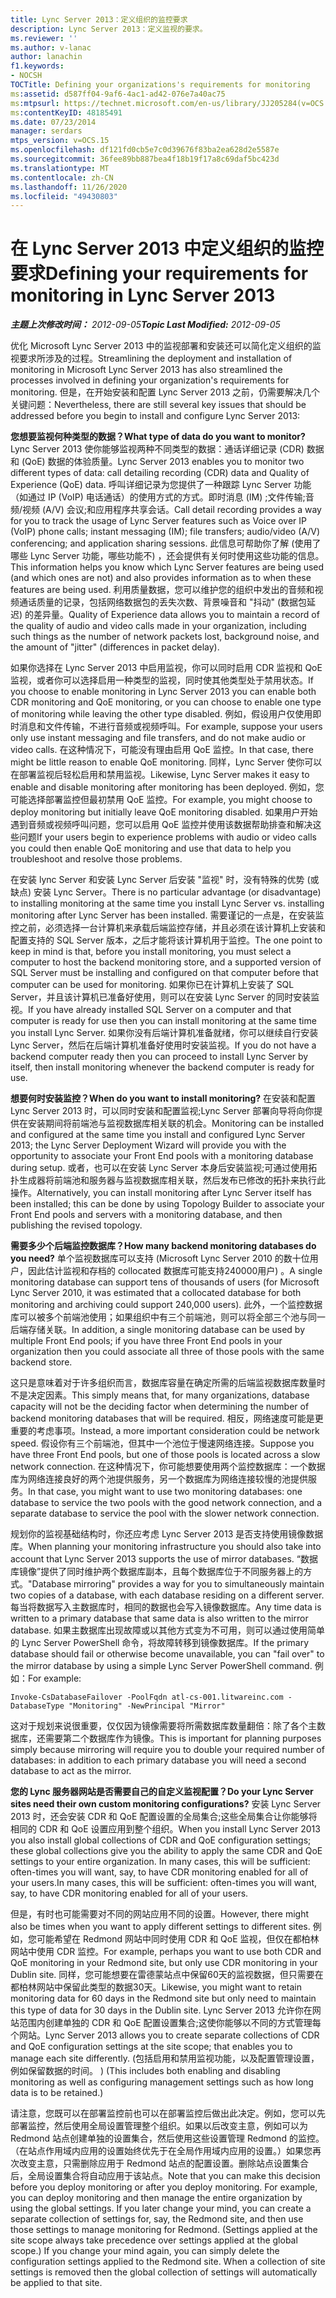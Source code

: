 ```yaml
---
title: Lync Server 2013：定义组织的监控要求
description: Lync Server 2013：定义监视的要求。
ms.reviewer: ''
ms.author: v-lanac
author: lanachin
f1.keywords:
- NOCSH
TOCTitle: Defining your organizations's requirements for monitoring
ms:assetid: d587ff04-9af6-4ac1-ad42-076e7a40ac75
ms:mtpsurl: https://technet.microsoft.com/en-us/library/JJ205284(v=OCS.15)
ms:contentKeyID: 48185491
ms.date: 07/23/2014
manager: serdars
mtps_version: v=OCS.15
ms.openlocfilehash: df121fd0cb5e7c0d39676f83ba2ea628d2e5587e
ms.sourcegitcommit: 36fee89bb887bea4f18b19f17a8c69daf5bc423d
ms.translationtype: MT
ms.contentlocale: zh-CN
ms.lasthandoff: 11/26/2020
ms.locfileid: "49430803"
---
```

# <a name="defining-your-requirements-for-monitoring-in-lync-server-2013"></a><span data-ttu-id="3d75d-103">在 Lync Server 2013 中定义组织的监控要求</span><span class="sxs-lookup"><span data-stu-id="3d75d-103">Defining your requirements for monitoring in Lync Server 2013</span></span>

<div data-xmlns="http://www.w3.org/1999/xhtml">

<div class="topic" data-xmlns="http://www.w3.org/1999/xhtml" data-msxsl="urn:schemas-microsoft-com:xslt" data-cs="https://msdn.microsoft.com/">

<div data-asp="https://msdn2.microsoft.com/asp">



</div>

<div id="mainSection">

<div id="mainBody"><span data-ttu-id="3d75d-104">

<span> </span></span><span class="sxs-lookup"><span data-stu-id="3d75d-104">

<span> </span></span></span>

<span data-ttu-id="3d75d-105">_**主题上次修改时间：** 2012-09-05_</span><span class="sxs-lookup"><span data-stu-id="3d75d-105">_**Topic Last Modified:** 2012-09-05_</span></span>

<span data-ttu-id="3d75d-106">优化 Microsoft Lync Server 2013 中的监视部署和安装还可以简化定义组织的监视要求所涉及的过程。</span><span class="sxs-lookup"><span data-stu-id="3d75d-106">Streamlining the deployment and installation of monitoring in Microsoft Lync Server 2013 has also streamlined the processes involved in defining your organization's requirements for monitoring.</span></span> <span data-ttu-id="3d75d-107">但是，在开始安装和配置 Lync Server 2013 之前，仍需要解决几个关键问题：</span><span class="sxs-lookup"><span data-stu-id="3d75d-107">Nevertheless, there are still several key issues that should be addressed before you begin to install and configure Lync Server 2013:</span></span>

<span data-ttu-id="3d75d-108">**您想要监视何种类型的数据？**</span><span class="sxs-lookup"><span data-stu-id="3d75d-108">**What type of data do you want to monitor?**</span></span> <span data-ttu-id="3d75d-109">Lync Server 2013 使你能够监视两种不同类型的数据：通话详细记录 (CDR) 数据和 (QoE) 数据的体验质量。</span><span class="sxs-lookup"><span data-stu-id="3d75d-109">Lync Server 2013 enables you to monitor two different types of data: call detailing recording (CDR) data and Quality of Experience (QoE) data.</span></span> <span data-ttu-id="3d75d-110">呼叫详细记录为您提供了一种跟踪 Lync Server 功能（如通过 IP (VoIP) 电话通话）的使用方式的方式。即时消息 (IM) ;文件传输;音频/视频 (A/V) 会议;和应用程序共享会话。</span><span class="sxs-lookup"><span data-stu-id="3d75d-110">Call detail recording provides a way for you to track the usage of Lync Server features such as Voice over IP (VoIP) phone calls; instant messaging (IM); file transfers; audio/video (A/V) conferencing; and application sharing sessions.</span></span> <span data-ttu-id="3d75d-111">此信息可帮助你了解 (使用了哪些 Lync Server 功能，哪些功能不) ，还会提供有关何时使用这些功能的信息。</span><span class="sxs-lookup"><span data-stu-id="3d75d-111">This information helps you know which Lync Server features are being used (and which ones are not) and also provides information as to when these features are being used.</span></span> <span data-ttu-id="3d75d-112">利用质量数据，您可以维护您的组织中发出的音频和视频通话质量的记录，包括网络数据包的丢失次数、背景噪音和 "抖动" (数据包延迟) 的差异量。</span><span class="sxs-lookup"><span data-stu-id="3d75d-112">Quality of Experience data allows you to maintain a record of the quality of audio and video calls made in your organization, including such things as the number of network packets lost, background noise, and the amount of "jitter" (differences in packet delay).</span></span>

<span data-ttu-id="3d75d-113">如果你选择在 Lync Server 2013 中启用监视，你可以同时启用 CDR 监视和 QoE 监视，或者你可以选择启用一种类型的监视，同时使其他类型处于禁用状态。</span><span class="sxs-lookup"><span data-stu-id="3d75d-113">If you choose to enable monitoring in Lync Server 2013 you can enable both CDR monitoring and QoE monitoring, or you can choose to enable one type of monitoring while leaving the other type disabled.</span></span> <span data-ttu-id="3d75d-114">例如，假设用户仅使用即时消息和文件传输，不进行音频或视频呼叫。</span><span class="sxs-lookup"><span data-stu-id="3d75d-114">For example, suppose your users only use instant messaging and file transfers, and do not make audio or video calls.</span></span> <span data-ttu-id="3d75d-115">在这种情况下，可能没有理由启用 QoE 监控。</span><span class="sxs-lookup"><span data-stu-id="3d75d-115">In that case, there might be little reason to enable QoE monitoring.</span></span> <span data-ttu-id="3d75d-116">同样，Lync Server 使你可以在部署监视后轻松启用和禁用监视。</span><span class="sxs-lookup"><span data-stu-id="3d75d-116">Likewise, Lync Server makes it easy to enable and disable monitoring after monitoring has been deployed.</span></span> <span data-ttu-id="3d75d-117">例如，您可能选择部署监控但最初禁用 QoE 监控。</span><span class="sxs-lookup"><span data-stu-id="3d75d-117">For example, you might choose to deploy monitoring but initially leave QoE monitoring disabled.</span></span> <span data-ttu-id="3d75d-118">如果用户开始遇到音频或视频呼叫问题，您可以启用 QoE 监控并使用该数据帮助排查和解决这些问题</span><span class="sxs-lookup"><span data-stu-id="3d75d-118">If your users begin to experience problems with audio or video calls you could then enable QoE monitoring and use that data to help you troubleshoot and resolve those problems.</span></span>

<span data-ttu-id="3d75d-119">在安装 lync Server 和安装 Lync Server 后安装 "监视" 时，没有特殊的优势 (或缺点) 安装 Lync Server。</span><span class="sxs-lookup"><span data-stu-id="3d75d-119">There is no particular advantage (or disadvantage) to installing monitoring at the same time you install Lync Server vs. installing monitoring after Lync Server has been installed.</span></span> <span data-ttu-id="3d75d-120">需要谨记的一点是，在安装监控之前，必须选择一台计算机来承载后端监控存储，并且必须在该计算机上安装和配置支持的 SQL Server 版本，之后才能将该计算机用于监控。</span><span class="sxs-lookup"><span data-stu-id="3d75d-120">The one point to keep in mind is that, before you install monitoring, you must select a computer to host the backend monitoring store, and a supported version of SQL Server must be installing and configured on that computer before that computer can be used for monitoring.</span></span> <span data-ttu-id="3d75d-121">如果你已在计算机上安装了 SQL Server，并且该计算机已准备好使用，则可以在安装 Lync Server 的同时安装监视。</span><span class="sxs-lookup"><span data-stu-id="3d75d-121">If you have already installed SQL Server on a computer and that computer is ready for use then you can install monitoring at the same time you install Lync Server.</span></span> <span data-ttu-id="3d75d-122">如果你没有后端计算机准备就绪，你可以继续自行安装 Lync Server，然后在后端计算机准备好使用时安装监视。</span><span class="sxs-lookup"><span data-stu-id="3d75d-122">If you do not have a backend computer ready then you can proceed to install Lync Server by itself, then install monitoring whenever the backend computer is ready for use.</span></span>

<span data-ttu-id="3d75d-123">**想要何时安装监控？**</span><span class="sxs-lookup"><span data-stu-id="3d75d-123">**When do you want to install monitoring?**</span></span> <span data-ttu-id="3d75d-124">在安装和配置 Lync Server 2013 时，可以同时安装和配置监视;Lync Server 部署向导将向你提供在安装期间将前端池与监视数据库相关联的机会。</span><span class="sxs-lookup"><span data-stu-id="3d75d-124">Monitoring can be installed and configured at the same time you install and configured Lync Server 2013; the Lync Server Deployment Wizard will provide you with the opportunity to associate your Front End pools with a monitoring database during setup.</span></span> <span data-ttu-id="3d75d-125">或者，也可以在安装 Lync Server 本身后安装监视;可通过使用拓扑生成器将前端池和服务器与监视数据库相关联，然后发布已修改的拓扑来执行此操作。</span><span class="sxs-lookup"><span data-stu-id="3d75d-125">Alternatively, you can install monitoring after Lync Server itself has been installed; this can be done by using Topology Builder to associate your Front End pools and servers with a monitoring database, and then publishing the revised topology.</span></span>

<span data-ttu-id="3d75d-126">**需要多少个后端监控数据库？**</span><span class="sxs-lookup"><span data-stu-id="3d75d-126">**How many backend monitoring databases do you need?**</span></span> <span data-ttu-id="3d75d-127">单个监视数据库可以支持 (Microsoft Lync Server 2010 的数十位用户，因此估计监视和存档的 collocated 数据库可能支持240000用户) 。</span><span class="sxs-lookup"><span data-stu-id="3d75d-127">A single monitoring database can support tens of thousands of users (for Microsoft Lync Server 2010, it was estimated that a collocated database for both monitoring and archiving could support 240,000 users).</span></span> <span data-ttu-id="3d75d-128">此外，一个监控数据库可以被多个前端池使用；如果组织中有三个前端池，则可以将全部三个池与同一后端存储关联。</span><span class="sxs-lookup"><span data-stu-id="3d75d-128">In addition, a single monitoring database can be used by multiple Front End pools; if you have three Front End pools in your organization then you could associate all three of those pools with the same backend store.</span></span>

<span data-ttu-id="3d75d-129">这只是意味着对于许多组织而言，数据库容量在确定所需的后端监视数据库数量时不是决定因素。</span><span class="sxs-lookup"><span data-stu-id="3d75d-129">This simply means that, for many organizations, database capacity will not be the deciding factor when determining the number of backend monitoring databases that will be required.</span></span> <span data-ttu-id="3d75d-130">相反，网络速度可能是更重要的考虑事项。</span><span class="sxs-lookup"><span data-stu-id="3d75d-130">Instead, a more important consideration could be network speed.</span></span> <span data-ttu-id="3d75d-131">假设你有三个前端池，但其中一个池位于慢速网络连接。</span><span class="sxs-lookup"><span data-stu-id="3d75d-131">Suppose you have three Front End pools, but one of those pools is located across a slow network connection.</span></span> <span data-ttu-id="3d75d-132">在这种情况下，你可能想要使用两个监控数据库：一个数据库为网络连接良好的两个池提供服务，另一个数据库为网络连接较慢的池提供服务。</span><span class="sxs-lookup"><span data-stu-id="3d75d-132">In that case, you might want to use two monitoring databases: one database to service the two pools with the good network connection, and a separate database to service the pool with the slower network connection.</span></span>

<span data-ttu-id="3d75d-133">规划你的监视基础结构时，你还应考虑 Lync Server 2013 是否支持使用镜像数据库。</span><span class="sxs-lookup"><span data-stu-id="3d75d-133">When planning your monitoring infrastructure you should also take into account that Lync Server 2013 supports the use of mirror databases.</span></span> <span data-ttu-id="3d75d-134">“数据库镜像”提供了同时维护两个数据库副本，且每个数据库位于不同服务器上的方式。</span><span class="sxs-lookup"><span data-stu-id="3d75d-134">"Database mirroring" provides a way for you to simultaneously maintain two copies of a database, with each database residing on a different server.</span></span> <span data-ttu-id="3d75d-135">每当将数据写入主数据库时，相同的数据也会写入镜像数据库。</span><span class="sxs-lookup"><span data-stu-id="3d75d-135">Any time data is written to a primary database that same data is also written to the mirror database.</span></span> <span data-ttu-id="3d75d-136">如果主数据库出现故障或以其他方式变为不可用，则可以通过使用简单的 Lync Server PowerShell 命令，将故障转移到镜像数据库。</span><span class="sxs-lookup"><span data-stu-id="3d75d-136">If the primary database should fail or otherwise become unavailable, you can "fail over" to the mirror database by using a simple Lync Server PowerShell command.</span></span> <span data-ttu-id="3d75d-137">例如：</span><span class="sxs-lookup"><span data-stu-id="3d75d-137">For example:</span></span>

    Invoke-CsDatabaseFailover -PoolFqdn atl-cs-001.litwareinc.com -DatabaseType "Monitoring" -NewPrincipal "Mirror"

<span data-ttu-id="3d75d-138">这对于规划来说很重要，仅仅因为镜像需要将所需数据库数量翻倍：除了各个主数据库，还需要第二个数据库作为镜像。</span><span class="sxs-lookup"><span data-stu-id="3d75d-138">This is important for planning purposes simply because mirroring will require you to double your required number of databases: in addition to each primary database you will need a second database to act as the mirror.</span></span>

<span data-ttu-id="3d75d-139">**您的 Lync 服务器网站是否需要自己的自定义监视配置？**</span><span class="sxs-lookup"><span data-stu-id="3d75d-139">**Do your Lync Server sites need their own custom monitoring configurations?**</span></span> <span data-ttu-id="3d75d-140">安装 Lync Server 2013 时，还会安装 CDR 和 QoE 配置设置的全局集合;这些全局集合让你能够将相同的 CDR 和 QoE 设置应用到整个组织。</span><span class="sxs-lookup"><span data-stu-id="3d75d-140">When you install Lync Server 2013 you also install global collections of CDR and QoE configuration settings; these global collections give you the ability to apply the same CDR and QoE settings to your entire organization.</span></span> <span data-ttu-id="3d75d-141">In many cases, this will be sufficient: often-times you will want, say, to have CDR monitoring enabled for all of your users.</span><span class="sxs-lookup"><span data-stu-id="3d75d-141">In many cases, this will be sufficient: often-times you will want, say, to have CDR monitoring enabled for all of your users.</span></span>

<span data-ttu-id="3d75d-142">但是，有时也可能需要对不同的网站应用不同的设置。</span><span class="sxs-lookup"><span data-stu-id="3d75d-142">However, there might also be times when you want to apply different settings to different sites.</span></span> <span data-ttu-id="3d75d-143">例如，您可能希望在 Redmond 网站中同时使用 CDR 和 QoE 监视，但仅在都柏林网站中使用 CDR 监控。</span><span class="sxs-lookup"><span data-stu-id="3d75d-143">For example, perhaps you want to use both CDR and QoE monitoring in your Redmond site, but only use CDR monitoring in your Dublin site.</span></span> <span data-ttu-id="3d75d-144">同样，您可能想要在雷德蒙站点中保留60天的监视数据，但只需要在都柏林网站中保留此类型的数据30天。</span><span class="sxs-lookup"><span data-stu-id="3d75d-144">Likewise, you might want to retain monitoring data for 60 days in the Redmond site but only need to maintain this type of data for 30 days in the Dublin site.</span></span> <span data-ttu-id="3d75d-145">Lync Server 2013 允许你在网站范围内创建单独的 CDR 和 QoE 配置设置集合;这使你能够以不同的方式管理每个网站。</span><span class="sxs-lookup"><span data-stu-id="3d75d-145">Lync Server 2013 allows you to create separate collections of CDR and QoE configuration settings at the site scope; that enables you to manage each site differently.</span></span> <span data-ttu-id="3d75d-146"> (包括启用和禁用监视功能，以及配置管理设置，例如保留数据的时间。 ) </span><span class="sxs-lookup"><span data-stu-id="3d75d-146">(This includes both enabling and disabling monitoring as well as configuring management settings such as how long data is to be retained.)</span></span>

<span data-ttu-id="3d75d-p111">请注意，您既可以在部署监控前也可以在部署监控后做出此决定。例如，您可以先部署监控，然后使用全局设置管理整个组织。如果以后改变主意，例如可以为 Redmond 站点创建单独的设置集合，然后使用这些设置管理 Redmond 的监控。（在站点作用域内应用的设置始终优先于在全局作用域内应用的设置。）如果您再次改变主意，只需删除应用于 Redmond 站点的配置设置。删除站点设置集合后，全局设置集合将自动应用于该站点。</span><span class="sxs-lookup"><span data-stu-id="3d75d-p111">Note that you can make this decision before you deploy monitoring or after you deploy monitoring. For example, you can deploy monitoring and then manage the entire organization by using the global settings. If you later change your mind, you can create a separate collection of settings for, say, the Redmond site, and then use those settings to manage monitoring for Redmond. (Settings applied at the site scope always take precedence over settings applied at the global scope.) If you change your mind again, you can simply delete the configuration settings applied to the Redmond site. When a collection of site settings is removed then the global collection of settings will automatically be applied to that site.</span></span>

<span data-ttu-id="3d75d-152"></div>

<span> </span>

</div>

</div>

</span><span class="sxs-lookup"><span data-stu-id="3d75d-152"></div>

<span> </span>

</div>

</div>

</span></span></div>

